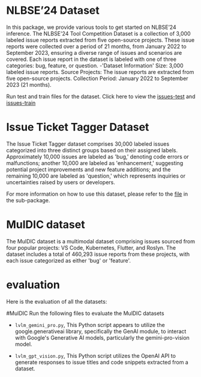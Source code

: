 # NLBSE’24 Dataset
In this package, we provide various tools to get started on NLBSE’24 inference.
The NLBSE'24 Tool Competition Dataset is a collection of 3,000 labeled issue reports 
extracted from five open-source projects. These issue reports were collected over a 
period of 21 months, from January 2022 to September 2023, ensuring a diverse range of 
issues and scenarios are covered. Each issue report in the dataset is labeled with one
of three categories: bug, feature, or question.
-'Dataset Information'
Size: 3,000 labeled issue reports.
Source Projects: The issue reports are extracted from five open-source projects.
Collection Period: January 2022 to September 2023 (21 months).

Run test and train files for the dataset. Click here to view the [issues-test](./datasets/nlbse24/issues_test.csv)
and [issues-train](./datasets/nlbse24/issues_train.csv)
# Issue Ticket Tagger Dataset
The Issue Ticket Tagger dataset comprises 30,000 labeled issues categorized into three distinct
groups based on their assigned labels. Approximately 10,000 issues are labeled as 'bug,' denoting 
code errors or malfunctions; another 10,000 are labeled as 'enhancement,' suggesting potential project
improvements and new feature additions; and the remaining 10,000 are labeled as 'question,' which
represents inquiries or uncertainties raised by users or developers.

For more information on how to use this dataset, please refer to the [file](./datasets/issue_ticket_tagger/issue_ticket_tagger.txt) in the sub-package.

# MulDIC dataset
The MulDIC dataset is a multimodal dataset comprising issues sourced from four popular projects: VS Code, Kubernetes, Flutter, and Roslyn. The dataset includes a total of 460,293 issue reports from these projects, with each issue categorized as either 'bug' or 'feature'.

# evaluation
Here is the evaluation of all the datasets:

#MulDIC
Run the following files to evaluate the MulDIC datasets
- `lvlm_gemini_pro.py`, This Python script appears to utilize the google.generativeai library, specifically the GenAI module, to interact with Google's Generative AI models, particularly the gemini-pro-vision model.
  
- `lvlm_gpt_vision.py`, This Python script utilizes the OpenAI API to generate responses to issue titles and code snippets extracted from a dataset.
